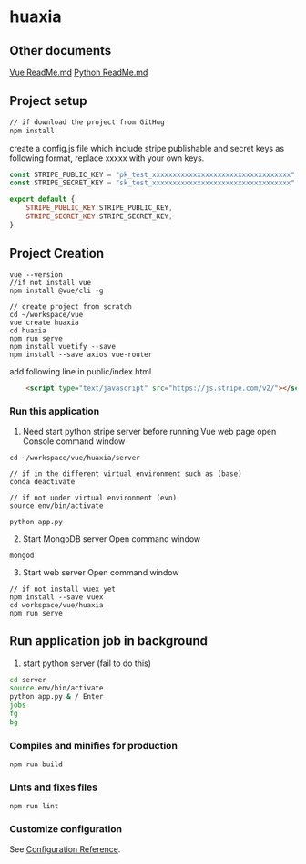 # huaxia
## Other documents
[Vue ReadMe.md](./src/ReadMe.md)
[Python ReadMe.md](./server/ReadMe.md)

## Project setup
```bash
// if download the project from GitHug
npm install
```
create a config.js file which include stripe publishable and secret keys as following format, replace xxxxx with your own keys.
```js
const STRIPE_PUBLIC_KEY = "pk_test_xxxxxxxxxxxxxxxxxxxxxxxxxxxxxxxxxx"
const STRIPE_SECRET_KEY = "sk_test_xxxxxxxxxxxxxxxxxxxxxxxxxxxxxxxxxx"

export default {
    STRIPE_PUBLIC_KEY:STRIPE_PUBLIC_KEY,
    STRIPE_SECRET_KEY:STRIPE_SECRET_KEY,
}
```

## Project Creation
```
vue --version
//if not install vue
npm install @vue/cli -g

// create project from scratch
cd ~/workspace/vue
vue create huaxia
cd huaxia
npm run serve
npm install vuetify --save
npm install --save axios vue-router
```
add following line in public/index.html
```html
    <script type="text/javascript" src="https://js.stripe.com/v2/"></script>
```


### Run this application
1. Need start python stripe server before running Vue web page
open Console command window
```
cd ~/workspace/vue/huaxia/server

// if in the different virtual environment such as (base)
conda deactivate

// if not under virtual environment (evn)
source env/bin/activate

python app.py
```
2. Start MongoDB server
Open command window
```
mongod
```
3. Start web server
Open command window
```
// if not install vuex yet
npm install --save vuex
cd workspace/vue/huaxia
npm run serve
```


## Run application job in background
1. start python server (fail to do this)
```bash
cd server
source env/bin/activate
python app.py & / Enter
jobs
fg
bg
```

### Compiles and minifies for production
```
npm run build
```

### Lints and fixes files
```
npm run lint
```

### Customize configuration
See [Configuration Reference](https://cli.vuejs.org/config/).
